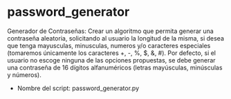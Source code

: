 # password_generator
Generador de Contraseñas: Crear un algoritmo que permita generar una
contraseña aleatoria, solicitando al usuario la longitud de la misma, si desea que tenga mayusculas, minusculas, numeros y/o caracteres especiales (tomaremos únicamente los caracteres +, -, %, $, &, #). Por defecto, si el usuario no escoge ninguna de las opciones propuestas, se debe generar una contraseña de 16 dígitos alfanuméricos (letras mayúsculas, minúsculas y números).
- Nombre del script: password_generator.py

